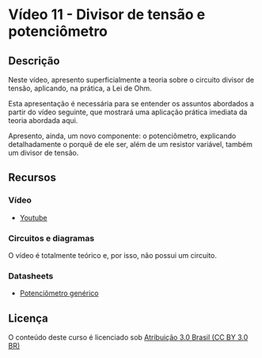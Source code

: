 # Vídeo 11 - Divisor de tensão e potenciômetro

## Descrição

Neste vídeo, apresento superficialmente a teoria sobre o circuito divisor de tensão, aplicando, na prática, a Lei de Ohm.

Esta apresentação é necessária para se entender os assuntos abordados a partir do vídeo seguinte, que mostrará uma aplicação prática imediata da teoria abordada aqui.

Apresento, ainda, um novo componente: o potenciômetro, explicando detalhadamente o porquê de ele ser, além de um resistor variável, também um divisor de tensão.

## Recursos

### Vídeo

* [Youtube](https://youtu.be/)

### Circuitos e diagramas

O vídeo é totalmente teórico e, por isso, não possui um circuito.

### Datasheets

* [Potenciômetro genérico](../datasheets/potentiometer.pdf)

## Licença

O conteúdo deste curso é licenciado sob [Atribuição 3.0 Brasil (CC BY 3.0 BR)](https://creativecommons.org/licenses/by/3.0/br)
